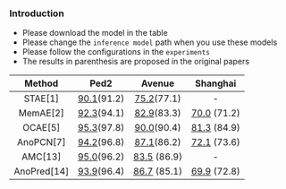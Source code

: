 ### Introduction
- Please download the model in the table
- Please change the `inference model` path when you use these models
- Please follow the configurations in the `experiments`
- The results in parenthesis are proposed in the original papers

|   Method    | Ped2 | Avenue | Shanghai |
| :---------: | :--: | :----: | :------: |
|   STAE[1]   | [90.1]()(91.2) | [75.2]()(77.1) | - |
|  MemAE[2]   | [92.3]()(94.1) | [82.9]()(83.3) | [70.0]() (71.2) |
|   OCAE[5]   | [95.3]()(97.8) | [90.0]()(90.4) | [81.3]() (84.9) |
|  AnoPCN[7]  | [94.2]()(96.8) | [87.1]()(86.2) | [72.1]() (73.6) |
|   AMC[13]   | [95.0]()(96.2) | [83.5]() (86.9) | - |
| AnoPred[14] | [93.9]()(96.4) | [86.7]() (85.1) | [69.9]() (72.8) |